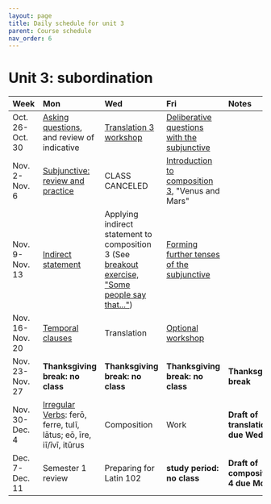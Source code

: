 ```yaml
---
layout: page
title: Daily schedule for unit 3
parent: Course schedule
nav_order: 6
---
```



# Unit 3: subordination

| Week | Mon     |  Wed     |  Fri     | Notes |
| :------------- | :------------- |:------------- | :-------------| :-------------|
|Oct. 26-Oct. 30 | [Asking questions](../../../assignments/questions/), and review of indicative | [Translation 3 workshop](../../../assignments/translation3/)| [Deliberative questions with the subjunctive](../../../assignments/deliberative/) |      |
|Nov. 2-Nov. 6 | [Subjunctive: review and practice](../../../assignments/subjunctive1/) | CLASS CANCELED| [Introduction to composition 3](../../../assignments/composition3-intro/), "Venus and Mars" |      |
|Nov. 9-Nov. 13 | [Indirect statement](../../../assignments/indirect/) | Applying indirect statement to composition 3 (See [breakout exercise, "Some people say that..."](../../../breakouts/))| [Forming further tenses of the subjunctive](../../../assignments/subjunctive2/) |      |
|Nov. 16-Nov. 20 | [Temporal clauses](../../../assignments/temporal-clauses/) | Translation| [Optional workshop](../../../assignments/optional1/) |      |
|Nov. 23-Nov. 27 | **Thanksgiving break:  no class** | **Thanksgiving break:  no class**| **Thanksgiving break:  no class** |   **Thanksgiving break**   |
|Nov. 30-Dec. 4 | [Irregular Verbs](../../../assignments/irregulars/): ferō, ferre, tulī, lātus; eō, īre, iī/īvī, itūrus | Composition| Work |   **Draft of translation 4 due Wed.**   |
|Dec. 7-Dec. 11 | Semester 1 review | Preparing for Latin 102| **study period: no class** |   **Draft of composition 4 due Mon.**   |

